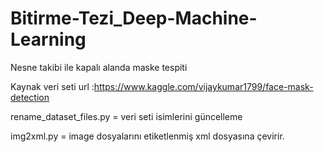 # Bitirme-Tezi_Deep-Machine-Learning
Nesne takibi ile kapalı alanda maske tespiti

Kaynak veri seti url :https://www.kaggle.com/vijaykumar1799/face-mask-detection

rename_dataset_files.py = veri seti isimlerini güncelleme

img2xml.py = image dosyalarını etiketlenmiş xml dosyasına çevirir.

